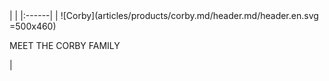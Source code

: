 <div class="product-header" markdown="1">
|   |
|:------|
| ![Corby](articles/products/corby.md/header.md/header.en.svg =500x460) <p>MEET THE CORBY FAMILY</p> |
</div>
